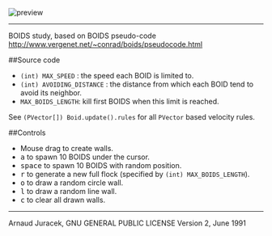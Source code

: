 ![preview](preview.gif?raw=true "preview")

---
BOIDS study, based on BOIDS pseudo-code http://www.vergenet.net/~conrad/boids/pseudocode.html

##Source code
+ `(int) MAX_SPEED` : the speed each BOID is limited to.
+ `(int) AVOIDING_DISTANCE` : the distance from which each BOID tend to avoid its neighbor.
+ `MAX_BOIDS_LENGTH`: kill first BOIDS when this limit is reached.

See `(PVector[]) Boid.update().rules` for all `PVector` based velocity rules.

##Controls

+ Mouse drag to create walls.
+ <kbd>a</kbd> to spawn 10 BOIDS under the cursor.
+ <kbd>space</kbd> to spawn 10 BOIDS with random position.
+ <kbd>r</kbd> to generate a new full flock (specified by `(int) MAX_BOIDS_LENGTH`).
+ <kbd>o</kbd> to draw a random circle wall.
+ <kbd>l</kbd> to draw a random line wall.
+ <kbd>c</kbd> to clear all drawn walls.

---
Arnaud Juracek, GNU GENERAL PUBLIC LICENSE Version 2, June 1991
